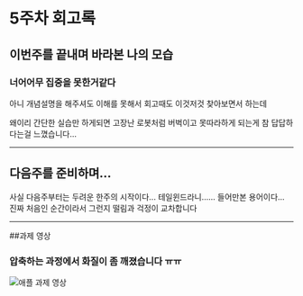 <!-- 회고 -->
# 5주차 회고록

## 이번주를 끝내며 바라본 나의 모습
### 너어어무 집중을 못한거같다
아니 개념설명을 해주셔도 이해를 못해서 회고때도 이것저것 찾아보면서
하는데

왜이리 간단한 실습만 하게되면 고장난 로봇처럼 버벅이고 못따라하게 되는게 참 답답하다는걸 느꼈습니다...

---

## 다음주를 준비하며...
사실 다음주부터는 두려운 한주의 시작이다...
테일윈드라니......
들어만본 용어이다... 진짜 처음인 순간이라서 그런지 떨림과 걱정이 교차합니다

---

##과제 영상
### 압축하는 과정에서 화질이 좀 깨졌습니다 ㅠㅠ
![애플 과제 영상](https://github.com/user-attachments/assets/62491274-b49f-4d57-92e4-ff0c19772d8c "애플 과제 영상")
